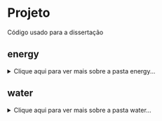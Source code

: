 # Projeto
Código usado para a dissertação

## energy
<details>
  <summary>Clique aqui para ver mais sobre a pasta energy...</summary>
  
  ### O que é? 
  A pasta local é a pasta que contém a implementação do medidor de energia.

</details>

## water
<details>
  <summary>Clique aqui para ver mais sobre a pasta water...</summary>
  
  ### O que é? 
  A pasta water é a pasta que contém a implementação do medidor de água.

</details>
